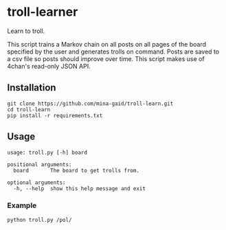 # troll-learner

Learn to troll.

This script trains a Markov chain on all posts on all pages of the board specified by the user and generates trolls on command. Posts are saved to a csv file so posts should improve over time. This script makes use of 4chan's read-only JSON API.

## Installation

``` shell
git clone https://github.com/mina-gaid/troll-learn.git
cd troll-learn
pip install -r requirements.txt
```

## Usage

```
usage: troll.py [-h] board

positional arguments:
  board       The board to get trolls from.

optional arguments:
  -h, --help  show this help message and exit
```

### Example

``` shell
python troll.py /pol/
```
